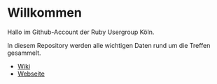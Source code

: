 # Willkommen #

Hallo im Github-Account der Ruby Usergroup Köln.

In diesem Repository werden alle wichtigen Daten rund um die Treffen gesammelt.

* [Wiki](https://github.com/RuRUG/main/wiki)
* [Webseite](http://www.rurug.de)